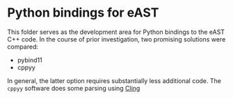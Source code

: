 # Python bindings for eAST

This folder serves as the development area for Python bindings to the eAST C++ code.
In the course of prior investigation, two promising solutions were compared:
* pybind11
* cppyy

In general, the latter option requires substantially less additional code.
The `cppyy` software does some parsing using [Cling](https://github.com/vgvassilev/cling)
